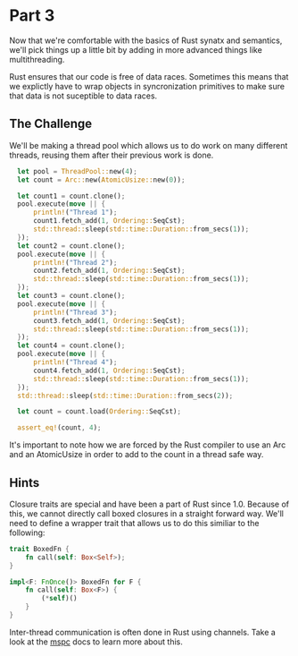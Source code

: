 # Part 3

Now that we're comfortable with the basics of Rust synatx and semantics, we'll
pick things up a little bit by adding in more advanced things like
multithreading.

Rust ensures that our code is free of data races. Sometimes this means that we
explictly have to wrap objects in syncronization primitives to make sure that data
is not suceptible to data races.

## The Challenge

We'll be making a thread pool which allows us to do work on many different threads,
reusing them after their previous work is done.

```rust
  let pool = ThreadPool::new(4);
  let count = Arc::new(AtomicUsize::new(0));

  let count1 = count.clone();
  pool.execute(move || {
      println!("Thread 1");
      count1.fetch_add(1, Ordering::SeqCst);
      std::thread::sleep(std::time::Duration::from_secs(1));
  });
  let count2 = count.clone();
  pool.execute(move || {
      println!("Thread 2");
      count2.fetch_add(1, Ordering::SeqCst);
      std::thread::sleep(std::time::Duration::from_secs(1));
  });
  let count3 = count.clone();
  pool.execute(move || {
      println!("Thread 3");
      count3.fetch_add(1, Ordering::SeqCst);
      std::thread::sleep(std::time::Duration::from_secs(1));
  });
  let count4 = count.clone();
  pool.execute(move || {
      println!("Thread 4");
      count4.fetch_add(1, Ordering::SeqCst);
      std::thread::sleep(std::time::Duration::from_secs(1));
  });
  std::thread::sleep(std::time::Duration::from_secs(2));

  let count = count.load(Ordering::SeqCst);

  assert_eq!(count, 4);
```

It's important to note how we are forced by the Rust compiler to use an Arc and
an AtomicUsize in order to add to the count in a thread safe way.

## Hints

Closure traits are special and have been a part of Rust since 1.0. Because of this,
we cannot directly call boxed closures in a straight forward way. We'll need to
define a wrapper trait that allows us to do this similiar to the following:

```rust
trait BoxedFn {
    fn call(self: Box<Self>);
}

impl<F: FnOnce()> BoxedFn for F {
    fn call(self: Box<F>) {
        (*self)()
    }
}
```

Inter-thread communication is often done in Rust using channels. Take a look at the
[mspc](https://doc.rust-lang.org/std/sync/mspc/index.html) docs to learn more about
this.
